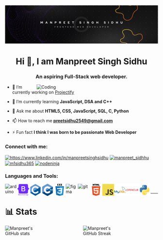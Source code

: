 ![Header](./banner2.png)
<h1 align="center">Hi 👋, I am Manpreet Singh Sidhu</h1>
<h3 align="center">An aspiring Full-Stack web developer.</h3>
<img align="right" alt="Coding" width="400" src="https://raw.githubusercontent.com/ankitpriyarup/ankitpriyarup/master/coder.gif">

- 🔭 I’m currently working on [Projectify](https://projectify-in.netlify.app/)

- 🌱 I’m currently learning **JavaScript, DSA and C++**

- 💬 Ask me about **HTML5, CSS, JavaScript, SQL, C, Python**

- 📫 How to reach me **preetsidhu2549@gmail.com**

- ⚡ Fun fact **I think I was born to be passionate Web Developer**

<h3 align="left">Connect with me:</h3>
<p align="left">
<a href="https://linkedin.com/in/https://www.linkedin.com/in/manpreetsinghsidhu" target="blank"><img align="center" src="https://raw.githubusercontent.com/rahuldkjain/github-profile-readme-generator/master/src/images/icons/Social/linked-in-alt.svg" alt="https://www.linkedin.com/in/manpreetsinghsidhu" height="30" width="40" /></a>
<a href="https://instagram.com/manpreet_sidhhu" target="blank"><img align="center" src="https://raw.githubusercontent.com/rahuldkjain/github-profile-readme-generator/master/src/images/icons/Social/instagram.svg" alt="manpreet_sidhhu" height="30" width="40" /></a>
<a href="https://www.hackerrank.com/m1sidhu365" target="blank"><img align="center" src="https://raw.githubusercontent.com/rahuldkjain/github-profile-readme-generator/master/src/images/icons/Social/hackerrank.svg" alt="m1sidhu365" height="30" width="40" /></a>
<a href="https://www.leetcode.com/nodeninja" target="blank"><img align="center" src="https://raw.githubusercontent.com/rahuldkjain/github-profile-readme-generator/master/src/images/icons/Social/leet-code.svg" alt="nodeninja" height="30" width="40" /></a>
</p>

<h3 align="left">Languages and Tools:</h3>
<img align="left" src="https://cdn.worldvectorlogo.com/logos/arduino-1.svg" alt="arduino" width="40" height="40"/>
<img align="left" src="https://raw.githubusercontent.com/devicons/devicon/master/icons/bootstrap/bootstrap-plain-wordmark.svg" alt="bootstrap" width="40" height="40"/>
<img align="left" src="https://raw.githubusercontent.com/devicons/devicon/master/icons/c/c-original.svg" alt="c" width="40" height="40"/>
<img align="left" src="https://raw.githubusercontent.com/devicons/devicon/master/icons/cplusplus/cplusplus-original.svg" alt="cplusplus" width="40" height="40"/>
<img align="left" src="https://raw.githubusercontent.com/devicons/devicon/master/icons/css3/css3-original-wordmark.svg" alt="css3" width="40" height="40"/>
<img align="left" src="https://www.vectorlogo.zone/logos/figma/figma-icon.svg" alt="figma" width="40" height="40"/>
<img align="left" src="https://www.vectorlogo.zone/logos/git-scm/git-scm-icon.svg" alt="git" width="40" height="40"/>
<img align="left" src="https://raw.githubusercontent.com/devicons/devicon/master/icons/html5/html5-original-wordmark.svg" alt="html5" width="40" height="40"/>
<img align="left" src="https://raw.githubusercontent.com/devicons/devicon/master/icons/javascript/javascript-original.svg" alt="javascript" width="40" height="40"/>
<img align="left" src="https://raw.githubusercontent.com/devicons/devicon/master/icons/mysql/mysql-original-wordmark.svg" alt="mysql" width="40" height="40"/>
<img align="left" src="https://raw.githubusercontent.com/devicons/devicon/master/icons/oracle/oracle-original.svg" alt="oracle" width="40" height="40"/>
<img align="left" src="https://raw.githubusercontent.com/devicons/devicon/master/icons/python/python-original.svg" alt="python" width="40" height="40"/>
<br>
<hr>

# 📊 Stats

<div style="display: grid; grid-template-columns: 1fr 1fr; gap: 10px;">

  <img width="45%" src="https://github-readme-stats.vercel.app/api?username=manpreetsidhhu&show_icons=true&theme=tomorrow" alt="Manpreet's GitHub stats"/>
  
  <img width="48%" src="https://streak-stats.demolab.com?user=manpreetsidhhu&theme=dracula&border_radius=4.5" alt="Manpreet's GitHub Streak"/>

</div>

